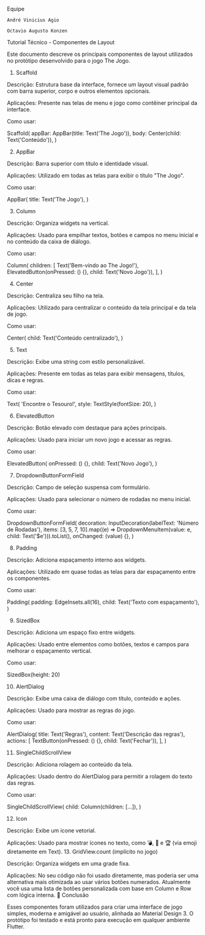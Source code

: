 Equipe

    André Vinicius Agio

    Octavio Augusto Konzen

Tutorial Técnico - Componentes de Layout

Este documento descreve os principais componentes de layout utilizados no protótipo desenvolvido para o jogo The Jogo.
1. Scaffold

Descrição:
Estrutura base da interface, fornece um layout visual padrão com barra superior, corpo e outros elementos opcionais.

Aplicações:
Presente nas telas de menu e jogo como contêiner principal da interface.

Como usar:

Scaffold(
  appBar: AppBar(title: Text('The Jogo')),
  body: Center(child: Text('Conteúdo')),
)

2. AppBar

Descrição:
Barra superior com título e identidade visual.

Aplicações:
Utilizado em todas as telas para exibir o título "The Jogo".

Como usar:

AppBar(
  title: Text('The Jogo'),
)

3. Column

Descrição:
Organiza widgets na vertical.

Aplicações:
Usado para empilhar textos, botões e campos no menu inicial e no conteúdo da caixa de diálogo.

Como usar:

Column(
  children: [
    Text('Bem-vindo ao The Jogo!'),
    ElevatedButton(onPressed: () {}, child: Text('Novo Jogo')),
  ],
)

4. Center

Descrição:
Centraliza seu filho na tela.

Aplicações:
Utilizado para centralizar o conteúdo da tela principal e da tela de jogo.

Como usar:

Center(
  child: Text('Conteúdo centralizado'),
)

5. Text

Descrição:
Exibe uma string com estilo personalizável.

Aplicações:
Presente em todas as telas para exibir mensagens, títulos, dicas e regras.

Como usar:

Text(
  'Encontre o Tesouro!',
  style: TextStyle(fontSize: 20),
)

6. ElevatedButton

Descrição:
Botão elevado com destaque para ações principais.

Aplicações:
Usado para iniciar um novo jogo e acessar as regras.

Como usar:

ElevatedButton(
  onPressed: () {},
  child: Text('Novo Jogo'),
)

7. DropdownButtonFormField

Descrição:
Campo de seleção suspensa com formulário.

Aplicações:
Usado para selecionar o número de rodadas no menu inicial.

Como usar:

DropdownButtonFormField<int>(
  decoration: InputDecoration(labelText: 'Número de Rodadas'),
  items: [3, 5, 7, 10].map((e) => DropdownMenuItem(value: e, child: Text('$e'))).toList(),
  onChanged: (value) {},
)

8. Padding

Descrição:
Adiciona espaçamento interno aos widgets.

Aplicações:
Utilizado em quase todas as telas para dar espaçamento entre os componentes.

Como usar:

Padding(
  padding: EdgeInsets.all(16),
  child: Text('Texto com espaçamento'),
)

9. SizedBox

Descrição:
Adiciona um espaço fixo entre widgets.

Aplicações:
Usado entre elementos como botões, textos e campos para melhorar o espaçamento vertical.

Como usar:

SizedBox(height: 20)

10. AlertDialog

Descrição:
Exibe uma caixa de diálogo com título, conteúdo e ações.

Aplicações:
Usado para mostrar as regras do jogo.

Como usar:

AlertDialog(
  title: Text('Regras'),
  content: Text('Descrição das regras'),
  actions: [
    TextButton(onPressed: () {}, child: Text('Fechar')),
  ],
)

11. SingleChildScrollView

Descrição:
Adiciona rolagem ao conteúdo da tela.

Aplicações:
Usado dentro do AlertDialog para permitir a rolagem do texto das regras.

Como usar:

SingleChildScrollView(
  child: Column(children: [...]),
)

12. Icon

Descrição:
Exibe um ícone vetorial.

Aplicações:
Usado para mostrar ícones no texto, como 💣, 👾 e 🏆 (via emoji diretamente em Text).
13. GridView.count (implícito no jogo)

Descrição:
Organiza widgets em uma grade fixa.

Aplicações:
No seu código não foi usado diretamente, mas poderia ser uma alternativa mais otimizada ao usar vários botões numerados.
Atualmente você usa uma lista de botões personalizada com base em Column e Row com lógica interna.
🎯 Conclusão

Esses componentes foram utilizados para criar uma interface de jogo simples, moderna e amigável ao usuário, alinhada ao Material Design 3.
O protótipo foi testado e está pronto para execução em qualquer ambiente Flutter.
